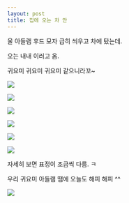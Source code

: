 ```yaml
---
layout: post
title: 집에 오는 차 안
---
```




울 아들램 후드 모자 급히 씌우고 차에 탔는데.

오는 내내 이러고 옴. 

귀요미 귀요미 귀요미 같으니라꼬~

![](https://dl.dropboxusercontent.com/u/9792864/DSC03057.JPG)


![](https://dl.dropboxusercontent.com/u/9792864/DSC03058.JPG)


![](https://dl.dropboxusercontent.com/u/9792864/DSC03062.JPG)


![](https://dl.dropboxusercontent.com/u/9792864/DSC03063.JPG)


![](https://dl.dropboxusercontent.com/u/9792864/DSC03065.JPG)


![](https://dl.dropboxusercontent.com/u/9792864/DSC03066.JPG)


자세히 보면 표정이 조금씩 다름. ㅋ

우리 귀요미 아들램 땜에 오늘도 해피 해피 ^^

![](https://encrypted-tbn3.gstatic.com/images?q=tbn:ANd9GcQhq0yVR0BWoKEDeW2AuDNDORHT3cSNS0mU2duneIKE9aCLEMu24A)











